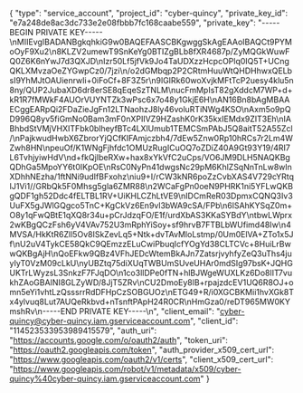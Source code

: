 {
    "type": "service_account",
    "project_id": "cyber-quincy",
    "private_key_id": "e7a248de8ac3dc733e2e08fbbb7fc168caabe559",
    "private_key": "-----BEGIN PRIVATE KEY-----\nMIIEvgIBADANBgkqhkiG9w0BAQEFAASCBKgwggSkAgEAAoIBAQCt9PYMoOyF9Xu2\n8KLZV2umewT9SnKeYg0BTIZgBLb8fXR4687p/ZyMQGkWuwFQ0Z6K6nYwJ7d3QXJD\nIzr50Lf5jfVk9Jo4TaUDXzzHcpcOPlq0IQ5T+UCngQKLXMvzaOeZYGwpCz0/7jzi\n/o2dGMbqp2P2CRtmHuuWtQHDHhwxQELbsI9YhMJtOAUienrwIi+0iFoCf+8F3Z5r\n9lGIRk60woXvjkMFtTcP2uesy4klu5n8ny/QUP2JubaXD6dr8erSE8qEqeSzTNLM\nucFmMpIsT82gXddcM7WP+d+kR1R7fMWkF4AUOrVUYNTZk3wPsc6x7o48y1GkjE6H\nAN16Bn8bAgMBAAECggEARpQi2FDaZieJgFn12LTNaohzJ8ly46voluRTiNWg4KSO\nAxm5o9pQD996Q8yv5fiGmNo0Bam3mF0nXPIIVZ9HZashK0rK35kxIEMdx9ZIT3Eh\nIABhbdStVMjVHXITFbk0blheyfBTc4LXlUmub1TEMCSmPAbJ5Q8aitT52A55Zcl/\nPajkwudHwbX6ZbrorYjQCfKIFAmjczbh4/7dEw5Znw0Rp10hRCs7r2Lm4WZwh8HN\npeuOf/K1WNgFjhfdc1OMUzRugICuOQ7oZDiZ40A9Gt93Y19/4RI7L6TvhjyiwHdV\nd+fkQjIbeRXw+hax8xYkVfC2uCps/VO6JM9DLH5NAQKBgQDhGa5MpoYY6t0IKpOE\nRsC0NyPn41dwgsNc29pM6KhlZSqNnTnLw8wlnXDhhNEzha/1ftNNi9udIfBFxohz\niu9+I/rCW3kNR6poZzCvbXAS4V729cYRtqIJ1Vi1//GRbQk5F0Mhsg5gla6ZMR88\n2WCaFgPn0oeN9PHRK1ni5YFLwQKBgQDF1gh52Ddc4fELTBL1RV+UiKHLCZhLtVE9\nIDCmReR03DpmxCQNQ3Iv3UuFX5gJWlGQgco5TnC+KgCkVz6En9vl3bWA9cSA/FPb\n6lSAhKYSqZ0m+O8y1qFwQBtE1qXQ8r34u+pCrJdzqFO/E1f/urdXbAS3KKaSYBdY\ntbwLWprx2wKBgQCzFsh6yV4VAv752U3mRphYiSoy+sf9hrvB7FTBLbWUfimd48Iw\n4MVSA/HkKtR6Zll5Ov8ISkZevLq5+Ntk+dvTAvMloLstmp/0Um0ElVA+ZTo1x5Jf\nU2uV4TykCE58QkC9QEmzzELuCwiPbuqIcfYOgYd38CLTCVc+8HuiLrBwwQKBgAjH\nQoEFkw9QBz4VFhJEDcWtemBkAJn7ZatsrjvyhfyZeQ3uThs4juyIyT0VzM09cLkU\nyUBZtq75diXUqTWBUmSUveUHAr0mdSIg97bsK+JQHGUKTrLWyzsL3SnkzF7FJqDO\n1co3llDPe0fTN+hlBJWgeWUXLKz6Do8lIT7vukhZAoGBAINI8GLZyWD/8JjT5ZRv\nCU2DmoEy8lB+rpajzdcEV1UQ6R8OJ+omn5eYi1vhtLzQsssrrRdDFHpCzSOBGUOz\nETG49+R/i0XGCBKMii1hvXGk8Tx4ylvuq8Lut7AUQeRkbvd+nTsnftPApH24R0CR\nHmGza0/reDT965MW0KYmshRv\n-----END PRIVATE KEY-----\n",
    "client_email": "cyber-quincy@cyber-quincy.iam.gserviceaccount.com",
    "client_id": "114523533953989415579",
    "auth_uri": "https://accounts.google.com/o/oauth2/auth",
    "token_uri": "https://oauth2.googleapis.com/token",
    "auth_provider_x509_cert_url": "https://www.googleapis.com/oauth2/v1/certs",
    "client_x509_cert_url": "https://www.googleapis.com/robot/v1/metadata/x509/cyber-quincy%40cyber-quincy.iam.gserviceaccount.com"
}